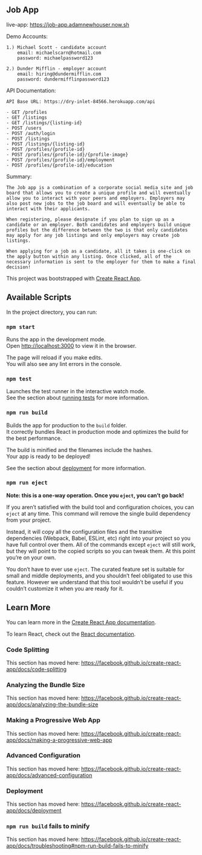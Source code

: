 ## Job App

live-app: https://job-app.adamnewhouser.now.sh

Demo Accounts:

    1.) Michael Scott - candidate account
        email: michaelscarn@hotmail.com
        password: michaelpassword123

    2.) Dunder Mifflin - employer account
        email: hiring@dundermifflin.com
        password: dundermifflinpassword123


API Documentation:

    API Base URL: https://dry-inlet-84566.herokuapp.com/api

    - GET /profiles
    - GET /listings
    - GET /listings/{listing-id}
    - POST /users
    - POST /auth/login
    - POST /listings
    - POST /listings/{listing-id}
    - POST /profiles/{profile-id}
    - POST /profiles/{profile-id}/{profile-image}
    - POST /profiles/{profile-id}/employment
    - POST /profiles/{profile-id}/education

Summary:

    The Job app is a combination of a corporate social media site and job board that allows you to create a unique profile and will eventually allow you to interact with your peers and employers. Employers may also post new jobs to the job board and will eventually be able to interact with their applicants.

    When registering, please designate if you plan to sign up as a candidate or an employer. Both candidates and employers build unique profiles but the difference between the two is that only candidates may apply for any job listings and only employers may create job listings.

    When applying for a job as a candidate, all it takes is one-click on the apply button within any listing. Once clicked, all of the necessary information is sent to the employer for them to make a final decision! 

This project was bootstrapped with [Create React App](https://github.com/facebook/create-react-app).

## Available Scripts

In the project directory, you can run:

### `npm start`

Runs the app in the development mode.<br />
Open [http://localhost:3000](http://localhost:3000) to view it in the browser.

The page will reload if you make edits.<br />
You will also see any lint errors in the console.

### `npm test`

Launches the test runner in the interactive watch mode.<br />
See the section about [running tests](https://facebook.github.io/create-react-app/docs/running-tests) for more information.

### `npm run build`

Builds the app for production to the `build` folder.<br />
It correctly bundles React in production mode and optimizes the build for the best performance.

The build is minified and the filenames include the hashes.<br />
Your app is ready to be deployed!

See the section about [deployment](https://facebook.github.io/create-react-app/docs/deployment) for more information.

### `npm run eject`

**Note: this is a one-way operation. Once you `eject`, you can’t go back!**

If you aren’t satisfied with the build tool and configuration choices, you can `eject` at any time. This command will remove the single build dependency from your project.

Instead, it will copy all the configuration files and the transitive dependencies (Webpack, Babel, ESLint, etc) right into your project so you have full control over them. All of the commands except `eject` will still work, but they will point to the copied scripts so you can tweak them. At this point you’re on your own.

You don’t have to ever use `eject`. The curated feature set is suitable for small and middle deployments, and you shouldn’t feel obligated to use this feature. However we understand that this tool wouldn’t be useful if you couldn’t customize it when you are ready for it.

## Learn More

You can learn more in the [Create React App documentation](https://facebook.github.io/create-react-app/docs/getting-started).

To learn React, check out the [React documentation](https://reactjs.org/).

### Code Splitting

This section has moved here: https://facebook.github.io/create-react-app/docs/code-splitting

### Analyzing the Bundle Size

This section has moved here: https://facebook.github.io/create-react-app/docs/analyzing-the-bundle-size

### Making a Progressive Web App

This section has moved here: https://facebook.github.io/create-react-app/docs/making-a-progressive-web-app

### Advanced Configuration

This section has moved here: https://facebook.github.io/create-react-app/docs/advanced-configuration

### Deployment

This section has moved here: https://facebook.github.io/create-react-app/docs/deployment

### `npm run build` fails to minify

This section has moved here: https://facebook.github.io/create-react-app/docs/troubleshooting#npm-run-build-fails-to-minify
